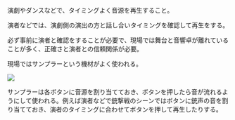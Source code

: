 演劇やダンスなどで、タイミングよく音源を再生すること。

演者などでは、演劇側の演出の方と話し合いタイミングを確認して再生をする。

  

必ず事前に演者と確認をすることが必要で、現場では舞台と音響卓が離れていることが多く、正確さと演者との信頼関係が必要。

  

  

現場ではサンプラーという機材がよく使われる。

![](http://lbt.webcrow.jp/db/entry/img/other/2017050922394517.JPG)  

サンプラーは各ボタンに音源を割り当てておき、ボタンを押したら音が流れるようにして使われる。例えば演者などで銃撃戦のシーンではボタンに銃声の音を割り当てておき、演者のタイミングに合わせてボタンを押して再生したりする。

